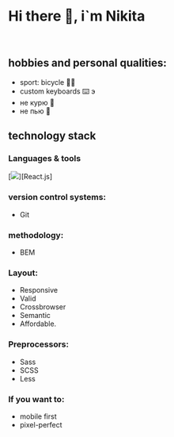 # Hi there 👋, i`m Nikita 

<br/>

## hobbies and personal qualities:
 - sport: bicycle 🚴‍♂️
 - custom keyboards ⌨️ э
 - не курю 🚬
 - не пью  🍾

## technology stack
### Languages & tools
[<img src="https://img.icons8.com/external-soleicons-solid-amoghdesign/344/external-react-native-soleicons-solid-vol-1-soleicons-solid-amoghdesign.png"/>][React.js]



### version control systems:
- Git

### methodology:
- BEM

### Layout:
- Responsive
- Valid
- Crossbrowser
- Semantic
- Affordable.

### Preprocessors:
- Sass
- SCSS
- Less


### If you want to:
- mobile first
- pixel-perfect

























<!--
**LavlinskiyNikita/LavlinskiyNikita** is a ✨ _special_ ✨ repository because its `README.md` (this file) appears on your GitHub profile.

Here are some ideas to get you started:

- 🔭 I’m currently working on ...
- 🌱 I’m currently learning ...
- 👯 I’m looking to collaborate on ...
- 🤔 I’m looking for help with ...
- 💬 Ask me about ...
- 📫 How to reach me: ...
- 😄 Pronouns: ...
- ⚡ Fun fact: ...
-->
